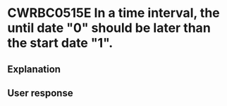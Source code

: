 # CWRBC0515E In a time interval, the until date "0" should be later than the start date "1".

## Explanation

## User response